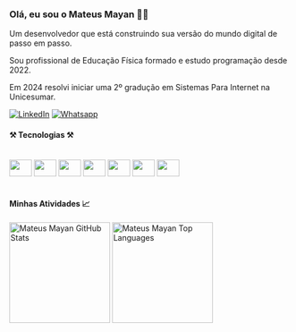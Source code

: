 ### Olá, eu sou o  Mateus Mayan 👋🏻 
Um desenvolvedor que está construindo sua versão do mundo digital de passo em passo. 

Sou profissional de Educação Física formado e estudo programação desde 2022.

Em 2024 resolvi iniciar uma 2º gradução em Sistemas Para Internet na Unicesumar.

[![LinkedIn](	https://img.shields.io/badge/Mateus_Mayan-0077B5?style=for-the-badge&logo=linkedin&logoColor=white)](https://www.linkedin.com/in/mateus-mayan/)
[![Whatsapp](https://img.shields.io/badge/Mateus_Mayan-25D366?style=for-the-badge&logo=whatsapp&logoColor=white
)](https://w.app/mateusmayan)


####  ⚒️ Tecnologias ⚒️ 

<div ><br>

<img width='40px' height="30px" src="https://cdn.jsdelivr.net/gh/devicons/devicon@latest/icons/typescript/typescript-original.svg" />
<img width='40px' height="30px" src="https://cdn.jsdelivr.net/gh/devicons/devicon@latest/icons/react/react-original.svg" />
<img width='40px' height="30px" src="https://cdn.jsdelivr.net/gh/devicons/devicon@latest/icons/javascript/javascript-original.svg" />
<img width='40px' height="30px" src="https://cdn.jsdelivr.net/gh/devicons/devicon@latest/icons/css3/css3-original.svg" />
<img width='40px' height="30px" src="https://cdn.jsdelivr.net/gh/devicons/devicon@latest/icons/html5/html5-original.svg" />
<img width='40px' height="30px" src="https://cdn.jsdelivr.net/gh/devicons/devicon@latest/icons/java/java-original.svg" />
<img width='40px' height="30px" src="https://cdn.jsdelivr.net/gh/devicons/devicon@latest/icons/figma/figma-original.svg" />





</div>

<br>

#### Minhas Atividades 📈
<div>

<img height='180px' align="center" alt="Mateus Mayan GitHub Stats" src="https://github-readme-stats.vercel.app/api?username=mateusmayan&show_icons=true&theme=dark&title_color=2ff05d&text_color=2ff05d&border_color=2ff05d">
  
<img  height="180px" align="center" alt="Mateus Mayan Top Languages" src="https://github-readme-stats.vercel.app/api/top-langs/?username=mateusmayan&theme=dark&layout=compact&title_color=2ff05d&text_color=2ff05d&border_color=2ff05d">
</div>

